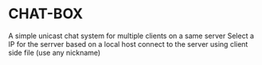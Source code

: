# CHAT-BOX
A simple unicast chat system for multiple clients on a same server
Select a IP for the serrver based on a local host
connect to the server using client side file (use any nickname)
